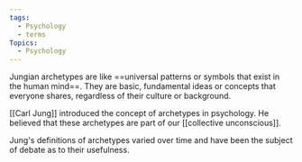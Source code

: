 ```yaml
---
tags:
  - Psychology
  - terms
Topics:
  - Psychology
---
```


Jungian archetypes are like ==universal patterns or symbols that exist in the human mind==. They are basic, fundamental ideas or concepts that everyone shares, regardless of their culture or background. 

[[Carl Jung]] introduced the concept of archetypes in psychology. He believed that these archetypes are part of our [[collective unconscious]]. 

Jung's definitions of archetypes varied over time and have been the subject of debate as to their usefulness.

